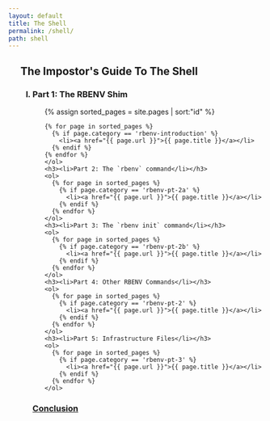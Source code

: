 ```yaml
---
layout: default
title: The Shell
permalink: /shell/
path: shell
---
```



<ul class="resources-titles">
  <h2>The Impostor's Guide To The Shell</h2>
  <ol type="I">
    <h3><li>Part 1: The RBENV Shim</li></h3>
    <ol>
    {% assign sorted_pages = site.pages | sort:"id" %}

    {% for page in sorted_pages %}
      {% if page.category == 'rbenv-introduction' %}
        <li><a href="{{ page.url }}">{{ page.title }}</a></li>
      {% endif %}
    {% endfor %}
    </ol>
    <h3><li>Part 2: The `rbenv` command</li></h3>
    <ol>
      {% for page in sorted_pages %}
        {% if page.category == 'rbenv-pt-2a' %}
          <li><a href="{{ page.url }}">{{ page.title }}</a></li>
        {% endif %}
      {% endfor %}
    </ol>
    <h3><li>Part 3: The `rbenv init` command</li></h3>
    <ol>
      {% for page in sorted_pages %}
        {% if page.category == 'rbenv-pt-2b' %}
          <li><a href="{{ page.url }}">{{ page.title }}</a></li>
        {% endif %}
      {% endfor %}
    </ol>
    <h3><li>Part 4: Other RBENV Commands</li></h3>
    <ol>
      {% for page in sorted_pages %}
        {% if page.category == 'rbenv-pt-2' %}
          <li><a href="{{ page.url }}">{{ page.title }}</a></li>
        {% endif %}
      {% endfor %}
    </ol>
    <h3><li>Part 5: Infrastructure Files</li></h3>
    <ol>
      {% for page in sorted_pages %}
        {% if page.category == 'rbenv-pt-3' %}
          <li><a href="{{ page.url }}">{{ page.title }}</a></li>
        {% endif %}
      {% endfor %}
    </ol>
  </ol>
  <h3><a href="/rbenv/conclusion">Conclusion</a></h3>
</ul>
